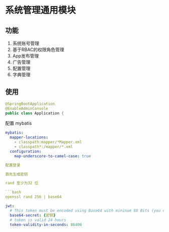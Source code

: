 # 系统管理通用模块

## 功能

1. 系统账号管理
2. 基于RBAC的权限角色管理
3. App发布管理
4. 广告管理
5. 配置管理
6. 字典管理

## 使用

```java
@SpringBootApplication
@EnableAdminConsole
public class Application {

```

配置 mybatis

```yaml
mybatis:
  mapper-locations:
    - classpath:mapper/*Mapper.xml
    - classpath*:/mapper/*.xml
  configuration:
    map-underscore-to-camel-case: true

配置登录

首先生成密钥

rand 至少为32 位

```bash
openssl rand 256 | base64
```

```yaml
jwt:
  # This token must be encoded using Base64 with mininum 88 Bits (you can type `openssl rand 256 | base64` on your command line)
  base64-secret: {密钥}
  # token is valid 24 hours
  token-validity-in-seconds: 86400

```
